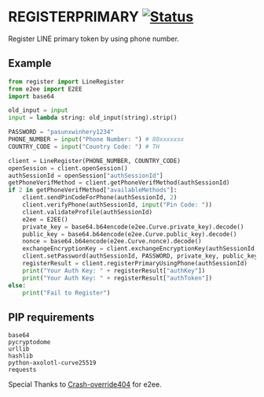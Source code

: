 # REGISTERPRIMARY [![Status](https://img.shields.io/website?down_color=red&down_message=Currently%20Down&up_color=green&up_message=Still%20Working&url=https%3A%2F%2Fusqf.cf%2F)]()
Register LINE primary token by using phone number.

Example
------------
```python
from register import LineRegister
from e2ee import E2EE
import base64

old_input = input
input = lambda string: old_input(string).strip()

PASSWORD = "pasunxwinhery1234"
PHONE_NUMBER = input("Phone Number: ") # 80xxxxxxx
COUNTRY_CODE = input("Country Code: ") # TH

client = LineRegister(PHONE_NUMBER, COUNTRY_CODE)
openSession = client.openSession()
authSessionId = openSession["authSessionId"]
getPhoneVerifMethod = client.getPhoneVerifMethod(authSessionId)
if 2 in getPhoneVerifMethod["availableMethods"]:
    client.sendPinCodeForPhone(authSessionId, 2)
    client.verifyPhone(authSessionId, input("Pin Code: "))
    client.validateProfile(authSessionId)
    e2ee = E2EE()
    private_key = base64.b64encode(e2ee.Curve.private_key).decode()
    public_key = base64.b64encode(e2ee.Curve.public_key).decode()
    nonce = base64.b64encode(e2ee.Curve.nonce).decode()
    exchangeEncryptionKey = client.exchangeEncryptionKey(authSessionId, public_key, nonce)
    client.setPassword(authSessionId, PASSWORD, private_key, public_key, nonce, exchangeEncryptionKey["public_key"], exchangeEncryptionKey["nonce"])
    registerResult = client.registerPrimaryUsingPhone(authSessionId)
    print("Your Auth Key: " + registerResult["authKey"])
    print("Your Auth Key: " + registerResult["authToken"])
else:
    print("Fail to Register")
```

PIP requirements
------------
```
base64
pycryptodome
urllib
hashlib
python-axolotl-curve25519
requests
```


Special Thanks to [Crash-override404](https://github.com/crash-override404/linepy-modified) for e2ee.
